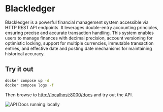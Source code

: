 # Blackledger

Blackledger is a powerful financial management system accessible via HTTP REST API endpoints. It leverages double-entry accounting principles, ensuring precise and accurate transaction handling. This system enables users to manage finances with decimal precision, account versioning for optimistic locking, support for multiple currencies, immutable transaction entries, and effective date and posting date mechanisms for maintaining historical accuracy.

## Try it out

```sh
docker compose up -d
docker compose logs -f
```

Then browse to <http://localhost:8000/docs> and try out the API.

![API Docs running locally](https://github.com/user-attachments/assets/32ac70c1-27e8-4047-99eb-05510e4f944e)
